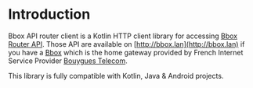 # Introduction

Bbox API router client is a Kotlin HTTP client library for accessing [Bbox Router API](https://api.bbox.fr/doc/apirouter/index.html). Those API are available on [http://bbox.lan](http://bbox.lan) if you have a [Bbox](https://www.bouyguestelecom.fr/offres-internet/bbox) which is the home gateway provided by French Internet Service Provider [Bouygues Telecom](https://www.bouyguestelecom.fr/).

This library is fully compatible with Kotlin, Java & Android projects. 
